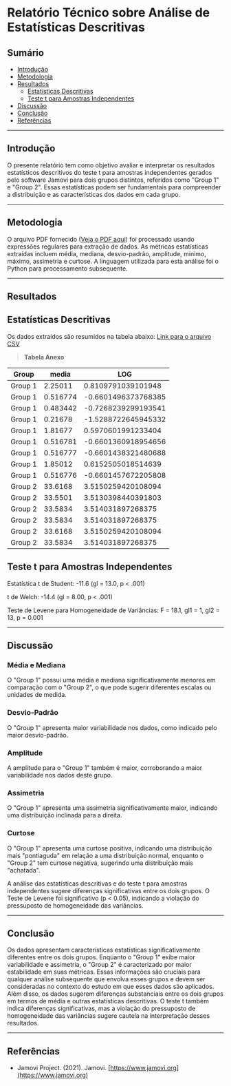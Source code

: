 # Relatório Técnico sobre Análise de Estatísticas Descritivas

## Sumário

- [Introdução](#introdução)
- [Metodologia](#metodologia)
- [Resultados](#resultados)
    - [Estatísticas Descritivas](#estatísticas-descritivas)
    - [Teste t para Amostras Independentes](#teste-t-para-amostras-independentes)
- [Discussão](#discussão)
- [Conclusão](#conclusão)
- [Referências](#referências)

---

## Introdução

O presente relatório tem como objetivo avaliar e interpretar os resultados estatísticos descritivos do teste t para amostras independentes gerados pelo software Jamovi para dois grupos distintos, referidos como "Group 1" e "Group 2". Essas estatísticas podem ser fundamentais para compreender a distribuição e as características dos dados em cada grupo.

---

## Metodologia

O arquivo PDF fornecido ([Veja o PDF aqui](https://github.com/jonathamgg/sarik_validation_graphics/blob/master/c%C3%A1lculo%20estat%C3%ADstico%20com%20jamovi/taxa_resposta/db/media_tr_wget_transformado.pdf)) foi processado usando expressões regulares para extração de dados. As métricas estatísticas extraídas incluem média, mediana, desvio-padrão, amplitude, mínimo, máximo, assimetria e curtose. A linguagem utilizada para esta análise foi o Python para processamento subsequente.

---

## Resultados

## Estatísticas Descritivas
Os dados extraídos são resumidos na tabela abaixo:
[Link para o arquivo CSV](https://github.com/jonathamgg/sarik_validation_graphics/blob/master/c%C3%A1lculo%20estat%C3%ADstico%20com%20jamovi/taxa_resposta/db/media_tr_wget_transformado.csv)

> **Tabela Anexo**

| Group  | media    | LOG               |
|--------|----------|-------------------|
| Group 1| 2.25011  | 0.8109791039101948|
| Group 1| 0.516774 | -0.6601496373768385|
| Group 1| 0.483442 | -0.7268239299193541|
| Group 1| 0.21678  | -1.5288722645945332|
| Group 1| 1.81677  | 0.5970601991233404|
| Group 1| 0.516781 | -0.6601360918954656|
| Group 1| 0.516777 | -0.6601438321480688|
| Group 1| 1.85012  | 0.6152505018514639|
| Group 1| 0.516776 | -0.6601457672205808|
| Group 2| 33.6168  | 3.5150259420108094|
| Group 2| 33.5501  | 3.5130398440391803|
| Group 2| 33.5834  | 3.514031897268375|
| Group 2| 33.5834  | 3.514031897268375|
| Group 2| 33.6168  | 3.5150259420108094|
| Group 2| 33.5834  | 3.514031897268375|


## Teste t para Amostras Independentes

Estatística t de Student: -11.6 (gl = 13.0, p < .001)

t de Welch: -14.4 (gl = 8.00, p < .001)

Teste de Levene para Homogeneidade de Variâncias: F = 18.1, gl1 = 1, gl2 = 13, p = 0.001

---

## Discussão

### Média e Mediana
O "Group 1" possui uma média e mediana significativamente menores em comparação com o "Group 2", o que pode sugerir diferentes escalas ou unidades de medida.

### Desvio-Padrão
O "Group 1" apresenta maior variabilidade nos dados, como indicado pelo maior desvio-padrão.

### Amplitude
A amplitude para o "Group 1" também é maior, corroborando a maior variabilidade nos dados deste grupo.

### Assimetria
O "Group 1" apresenta uma assimetria significativamente maior, indicando uma distribuição inclinada para a direita.

### Curtose
O "Group 1" apresenta uma curtose positiva, indicando uma distribuição mais "pontiaguda" em relação a uma distribuição normal, enquanto o "Group 2" tem curtose negativa, sugerindo uma distribuição mais "achatada".

A análise das estatísticas descritivas e do teste t para amostras independentes sugere diferenças significativas entre os dois grupos. O Teste de Levene foi significativo (p < 0.05), indicando a violação do pressuposto de homogeneidade das variâncias.

---

## Conclusão

Os dados apresentam características estatísticas significativamente diferentes entre os dois grupos. Enquanto o "Group 1" exibe maior variabilidade e assimetria, o "Group 2" é caracterizado por maior estabilidade em suas métricas. Essas informações são cruciais para qualquer análise subsequente que envolva esses grupos e devem ser consideradas no contexto do estudo em que esses dados são aplicados. Além disso, os dados sugerem diferenças substanciais entre os dois grupos em termos de média e outras estatísticas descritivas. O teste t também indica diferenças significativas, mas a violação do pressuposto de homogeneidade das variâncias sugere cautela na interpretação desses resultados.

---

## Referências

- Jamovi Project. (2021). Jamovi. [https://www.jamovi.org](https://www.jamovi.org)
